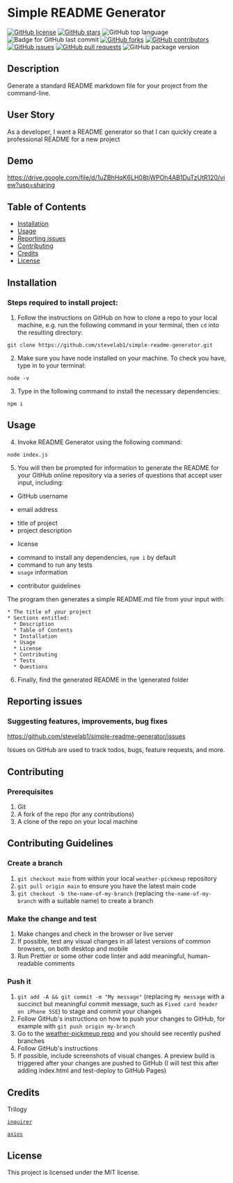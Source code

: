 # Simple README Generator

[![GitHub license](https://img.shields.io/github/license/stevelab1/simple-readme-generator)](https://github.com/stevelab1/simple-readme-generator/blob/main/LICENSE)
  [![GitHub stars](https://img.shields.io/github/stars/stevelab1/simple-readme-generator)](https://github.com/stevelab1/simple-readme-generator/stargazers)
  ![GitHub top language](https://img.shields.io/github/languages/top/stevelab1/simple-readme-generator?style=flat&logo=appveyor) ![Badge for GitHub last commit](https://img.shields.io/github/last-commit/stevelab1/simple-readme-generator?style=flat&logo=appveyor)
  [![GitHub forks](https://img.shields.io/github/forks/stevelab1/simple-readme-generator)](https://github.com/stevelab1/simple-readme-generator/network)
  [![GitHub contributors](https://img.shields.io/github/contributors/stevelab1/simple-readme-generator)](https://github.com/stevelab1/simple-readme-generator/graphs/contributors)
  [![GitHub issues](https://img.shields.io/github/issues/stevelab1/simple-readme-generator)](https://github.com/stevelab1/simple-readme-generator/issues)
  [![GitHub pull requests](https://img.shields.io/github/issues-pr/stevelab1/simple-readme-generator)](https://github.com/stevelab1/simple-readme-generator/pulls)
  ![GitHub package version](https://img.shields.io/github/package-json/v/stevelab1/simple-readme-generator)

## Description

Generate a standard README markdown file for your project from the command-line.

## User Story

As a developer, I want a README generator so that I can quickly create a professional README for a new project

## Demo

https://drive.google.com/file/d/1uZBhHqK6LH08tjWPOh4AB1DuTzUtR120/view?usp=sharing

## Table of Contents

- [Installation](#installation)
- [Usage](#usage)
- [Reporting issues](#reporting-issues)
- [Contributing](#contributing)
- [Credits](#credits)
- [License](#license)

## Installation

### Steps required to install project:

1. Follow the instructions on GitHub on how to clone a repo to your local machine, e.g. run the following command in your terminal, then `cd` into the resulting directory:

```
git clone https://github.com/stevelab1/simple-readme-generator.git
```

2. Make sure you have node installed on your machine. To check you have, type in to your terminal:

```
node -v
```

3. Type in the following command to install
   the necessary dependencies:

```
npm i
```

## Usage

<!-- ### Instructions and examples for use: -->

4. Invoke README Generator using the following command:

```
node index.js
```

5. You will then be prompted for information to generate the README for your GitHub online repository via a series of questions that accept user input, including:

- GitHub username
<!-- in future allow (or other online repository) -->
- email address 
<!-- in future include more options (contact information (if any) for contributor / user questions) -->
- title of project
- project description 
<!-- (if any) -->
- license 
<!-- (if any) -->
- command to install any dependencies, `npm i` by default
- command to run any tests
- `usage` information
<!-- tips or info for user -->
- contributor guidelines

The program then generates a simple README.md file from your input with:

    * The title of your project
    * Sections entitled:
      * Description
      * Table of Contents
      * Installation
      * Usage
      * License
      * Contributing
      * Tests
      * Questions

6. Finally, find the generated README in the \generated folder


## Reporting issues

### Suggesting features, improvements, bug fixes

https://github.com/stevelab1/simple-readme-generator/issues

Issues on GitHub are used to track todos, bugs, feature requests, and more.

## Contributing

### Prerequisites

1. Git
1. A fork of the repo (for any contributions)
1. A clone of the repo on your local machine
## Contributing Guidelines

### Create a branch

1. `git checkout main` from within your local `weather-pickmeup` repository
1. `git pull origin main` to ensure you have the latest main code
1. `git checkout -b the-name-of-my-branch` (replacing `the-name-of-my-branch` with a suitable name) to create a branch

### Make the change and test

1. Make changes and check in the browser or live server
1. If possible, test any visual changes in all latest versions of common browsers, on both desktop and mobile
1. Run Prettier or some other code linter and add meaningful, human-readable comments

### Push it

1. `git add -A && git commit -m "My message"` (replacing `My message` with a succinct but meaningful commit message, such as `Fixed card header on iPhone 5SE`) to stage and commit your changes
1. Follow GitHub's instructions on how to push your changes to GitHub, for example with `git push origin my-branch`
1. Go to the [weather-pickmeup repo](https://github.com/stevelab1/weather-pickmeup) and you should see recently pushed branches
1. Follow GitHub's instructions
1. If possible, include screenshots of visual changes. A preview build is triggered after your changes are pushed to GitHub (I will test this after adding index.html and test-deploy to GitHub Pages)

## Credits

Trilogy

[`inquirer`](https://www.npmjs.com/package/inquirer)

[`axios`](https://www.npmjs.com/package/axios)

## License

  This project is licensed under the MIT license.
